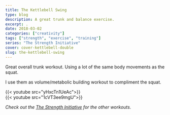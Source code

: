 ```yaml
---
title: The Kettlebell Swing
type: blog
description: A great trunk and balance exercise.
excerpt: .
date: 2018-03-02
categories: ["creativity"]
tags: ["strength", "exercise", "training"]
series: "The Strength Initiative"
cover: cover-kettlebell-double
slug: the-kettlebell-swing
---
```


Great overall trunk workout. Using a lot of the same body movements as the squat.

I use them as volume/metabolic building workout to compliment the squat.

{{< youtube src="yHxcTn1UeAc">}}
<br/>
{{< youtube src="1cVT3ee9mgU">}}

_Check out the [The Strength Initiative](/series/the-strength-initiative/) for the other workouts._
